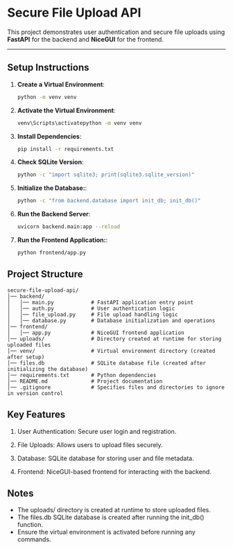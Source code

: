 # Secure File Upload API

This project demonstrates user authentication and secure file uploads using **FastAPI** for the backend and **NiceGUI** for the frontend.

---

## Setup Instructions

1. **Create a Virtual Environment**:
   ```bash
   python -m venv venv
   ```
2. **Activate the Virtual Environment**:
   ```bash
   venv\Scripts\activatepython -m venv venv
   ```
3. **Install Dependencies**:
   ```bash
   pip install -r requirements.txt
   ```
4. **Check SQLite Version**:
   ```bash
   python -c "import sqlite3; print(sqlite3.sqlite_version)"
   ```
5. **Initialize the Database:**:
   ```bash
   python -c "from backend.database import init_db; init_db()"
   ```
6. **Run the Backend Server**:
   ```bash
   uvicorn backend.main:app --reload
   ```
7. **Run the Frontend Application:**:
   ```bash
   python frontend/app.py
   ```
## Project Structure
```
secure-file-upload-api/
│── backend/
│   │── main.py            # FastAPI application entry point
│   │── auth.py            # User authentication logic
│   │── file_upload.py     # File upload handling logic
│   │── database.py        # Database initialization and operations
│── frontend/
│   │── app.py             # NiceGUI frontend application
│── uploads/               # Directory created at runtime for storing uploaded files
│── venv/                  # Virtual environment directory (created after setup)
│── files.db               # SQLite database file (created after initializing the database)
│── requirements.txt       # Python dependencies
│── README.md              # Project documentation
│── .gitignore             # Specifies files and directories to ignore in version control
```

## Key Features
1. User Authentication: Secure user login and registration.

2. File Uploads: Allows users to upload files securely.

3. Database: SQLite database for storing user and file metadata.

4. Frontend: NiceGUI-based frontend for interacting with the backend.

## Notes
- The uploads/ directory is created at runtime to store uploaded files.
- The files.db SQLite database is created after running the init_db() function.
- Ensure the virtual environment is activated before running any commands.
